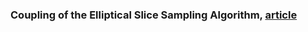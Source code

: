 ### Coupling of the Elliptical Slice Sampling Algorithm, [article](https://arxiv.org/abs/2105.03308)
